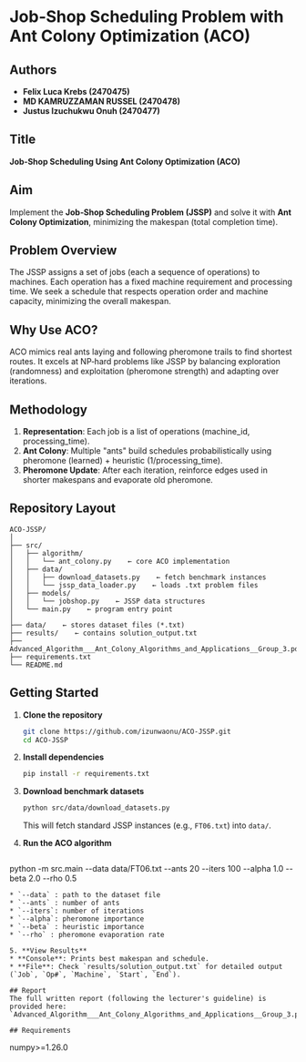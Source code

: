 # Job‑Shop Scheduling Problem with Ant Colony Optimization (ACO)

## Authors
- **Felix Luca Krebs (2470475)**
- **MD KAMRUZZAMAN RUSSEL (2470478)**
- **Justus Izuchukwu Onuh (2470477)**

## Title
**Job‑Shop Scheduling Using Ant Colony Optimization (ACO)**

## Aim
Implement the **Job‑Shop Scheduling Problem (JSSP)** and solve it with **Ant Colony Optimization**, minimizing the makespan (total completion time).

## Problem Overview
The JSSP assigns a set of jobs (each a sequence of operations) to machines. Each operation has a fixed machine requirement and processing time. We seek a schedule that respects operation order and machine capacity, minimizing the overall makespan.

## Why Use ACO?
ACO mimics real ants laying and following pheromone trails to find shortest routes. It excels at NP‑hard problems like JSSP by balancing exploration (randomness) and exploitation (pheromone strength) and adapting over iterations.

## Methodology
1. **Representation**: Each job is a list of operations (machine_id, processing_time).
2. **Ant Colony**: Multiple "ants" build schedules probabilistically using pheromone (learned) + heuristic (1/processing_time).
3. **Pheromone Update**: After each iteration, reinforce edges used in shorter makespans and evaporate old pheromone.

## Repository Layout
```
ACO-JSSP/
│
├── src/
│   ├── algorithm/
│   │   └── ant_colony.py    ← core ACO implementation
│   ├── data/
│   │   ├── download_datasets.py    ← fetch benchmark instances
│   │   └── jssp_data_loader.py    ← loads .txt problem files
│   ├── models/
│   │   └── jobshop.py    ← JSSP data structures
│   └── main.py    ← program entry point
│
├── data/    ← stores dataset files (*.txt)
├── results/    ← contains solution_output.txt
├── Advanced_Algorithm___Ant_Colony_Algorithms_and_Applications__Group_3.pdf
├── requirements.txt
└── README.md
```

## Getting Started

1. **Clone the repository**
   ```bash
   git clone https://github.com/izunwaonu/ACO-JSSP.git
   cd ACO-JSSP
   ```

2. **Install dependencies**
   ```bash
   pip install -r requirements.txt
   ```

3. **Download benchmark datasets**
   ```bash
   python src/data/download_datasets.py
   ```
   This will fetch standard JSSP instances (e.g., `FT06.txt`) into `data/`.

4. **Run the ACO algorithm**
   ```bash
  python -m src.main --data data/FT06.txt --ants 20 --iters 100 --alpha 1.0 --beta 2.0 --rho 0.5
   ```
   * `--data` : path to the dataset file
   * `--ants` : number of ants
   * `--iters`: number of iterations
   * `--alpha`: pheromone importance
   * `--beta` : heuristic importance
   * `--rho` : pheromone evaporation rate

5. **View Results**
   * **Console**: Prints best makespan and schedule.
   * **File**: Check `results/solution_output.txt` for detailed output (`Job`, `Op#`, `Machine`, `Start`, `End`).

## Report
The full written report (following the lecturer's guideline) is provided here: `Advanced_Algorithm___Ant_Colony_Algorithms_and_Applications__Group_3.pdf`

## Requirements
```
numpy>=1.26.0
```

